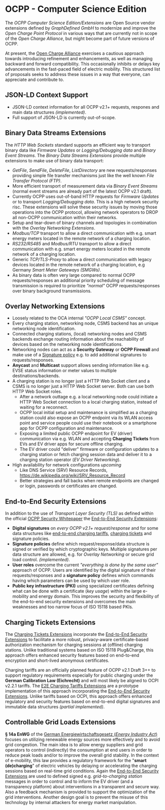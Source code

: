 # OCPP - Computer Science Edition

The *OCPP Computer Science Edition/Extensions* are Open Source vendor extensions defined by *GraphDefined GmbH* to modernize and improve the *Open Charge Point Protocol* in various ways that are currently not in scope of the *Open Charge Alliance*, but might become part of future versions of OCPP.

At present, the [Open Charge Alliance](https://www.openchargealliance.org) exercises a cautious approach towards introducing refinement and enhancements, as well as managing
backward and forward compatibility. This occasionally inhibits or delays key advancements in the fast-paced field of electric mobility.
This structured list of proposals seeks to address these issues in a way that everyone, can appreciate and contribute to.

## JSON-LD Context Support
- JSON-LD context information for all OCPP v2.1+ requests, respones and main data structures *(implemented)*.
- Full support of JSON-LD is currently out-of-scope.


## Binary Data Streams Extensions
The *HTTP Web Sockets* standard supports an efficient way to transport binary data like *Firmware Updates* or *Logging/Debugging data* and *Binary Event Streams*. The *Binary Data Streams Extensions* provide multiple extensions to make use of binary data transport:
- *GetFile*, *SendFile*, *DeleteFile*, *ListDirectory* are new requests/responses providing simple file transfer mechanisms just like the well known *File Transfer Protocol (FTP)*.
- More efficient transport of measurement data via *Binary Event Streams* (normal event streams are already part of the latest OCPP v2.1 draft).
- Currently OCPP uses out-of-band HTTP requests for *Firmware Updates* or to transport *Logging/Debugging data*. This is a high network security risc. These extensions will solve these security issues by moving those operations into the OCPP protocol, allowing network operators to DROP all non-OCPP communication within their networks.
- Setup and tear-down of binary channels and topologies in combination with the *Overlay Networking Extensions*.
- *Modbus/TCP* transport to allow a direct communication with e.g. smart energy meters located in the remote network of a charging location.
- *RS232/RS485* and *Modbus/RTU* transport to allow a direct communication with e.g. smart energy meters located in the remote network of a charging location.
- Generic *TCP/TLS-Proxy* to allow a direct communication with legacy devices located in the remote network of a charging location, e.g Germany *Smart Meter Gateways (SMGWs)*.
- As binary data is often very large compared to normal OCPP requests/responses an additional priority scheduling of message transmission is required to prioritize *"normal"* OCPP requests/responses over binary background transmissions.


## Overlay Networking Extensions
- Loosely related to the OCA internal *"OCPP Local CSMS"* concept.
- Every charging station, networking node, CSMS backend has an unique networking node identification.
- Connected charging stations, (local) networking nodes and CSMS backends exchange routing information about the reachability of devices based on the networking node identifications.
- Networking nodes can act as a **Security Gateway** or **OCPP Firewall** and make use of a [Signature policy](../WWCP_OCPPv2.1/Extensions/E2ESecurityExtensions/README.md) e.g. to add additional signatures to requests/responses.
- **Anycast** and **Multicast** support allows sending information like e.g. EVSE status information or meter values to multiple destinations/backends.
- A charging station is no longer just a HTTP Web Socket client and a CSMS is no longer just a HTTP Web Socket server. Both can use both HTTP Web Socket roles.
  - After a network outtage e.g. a local networking node could initiate a HTTP Web Socket connection to a local charging station, instead of waiting for a reconnect.
  - OCPP local initial setup and maintenance is simplified as a charging station could also expose an OCPP endpoint via its WLAN access point and service people could use their notebook or a smartphone app for OCPP configuration and maintenance.
  - Exposing a limited public OCPP endpoint for EV (driver) communication via e.g. WLAN and accepting **Charging Tickets** from EVs and EV driver apps for secure offline charging.
  - The EV driver could "deliver" firmware or configuration updates to a charging station or fetch charging session data and deliver it to a charging station operator (*EV Driver Networking*).
- High availability for network configurations *upcoming*
  - Like DNS Service (SRV) Resource Records, https://de.wikipedia.org/wiki/SRV_Resource_Record
  - Better strategies and fall backs when remote endpoints are changed or login, passwords or certificates are changed.
  

## End-to-End Security Extensions
In addition to the use of *Transport Layer Security (TLS)* as defined within the official [OCPP Security Whitepaper](https://www.openchargealliance.org/about-us/info-en-whitepapers/) the [End-to-End Security Extensions](../WWCP_OCPPv2.1/Extensions/E2ESecurityExtensions/README.md):
  - **Digital signatures** on *every OCPP v2.1+ request/response* and for some data structures like [end-to-end charging tariffs](../WWCP_OCPPv2.1/Extensions/E2EChargingTariffsExtensions/README.md), [charging tickets](../WWCP_OCPPv2.1/Extensions/ChargingTicketsExtension/README.md) and signature policies.
  - **Signature policies** define which request/response/data structure is signed or verified by which cryptographic keys. Multiple signatures per data structure are allowed, e.g. for *Overlay Networking* or secure grid load control. *(implemented)*.
  - **User roles** overcome the current *"everything is done by the same user"* approach of OCPP. Users are identified by the digital signature of their requests/responses and a **signature policy** defines which commands having which parameters can be used by which user role.
  - **Public key infrastructure (PKI)** using specialized certificates defining what can be done with a certificate (*key usage*) within the large e-mobility and energy domain. This improves the security and flexibility of the end-to-end security extensions and overcomes the main weaknesses and too narrow focus of ISO 15118 based PKIs.


## Charging Tickets Extensions
The [Charging Tickets Extensions](../WWCP_OCPPv2.1/Extensions/ChargingTicketsExtensions/README.md) incorporate the [End-to-End Security Extensions](../WWCP_OCPPv2.1/Extensions/E2ESecurityExtensions/README.md) to facilitate a more robust, privacy-aware certificate-based authorization mechanism for charging sessions at (offline) charging stations. Unlike traditional systems based on ISO 15118 Plug&Charge, this approach offers enhanced security features based on end-to-end encryption and short-lived anonymous certificates.

Charging tariffs are an officially planned feature of OCPP v2.1 Draft 3++ to support regulatory requirements especially for public charging under the **German Calibration Law (Eichrecht)** and will most likely be aligned to OCPI v2.2.1 tariffs. The [E2E Charging Tariffs Extensions](../WWCP_OCPPv2.1/Extensions/E2EChargingTicketsExtensions/README.md) are a prototype implementation of this approach incorporating the [End-to-End Security Extensions](../WWCP_OCPPv2.1/Extensions/E2ESecurityExtensions/README.md). Unlike tariffs based on OCPI, this approach offers enhanced regulatory and security features based on end-to-end digital signatures and immutable data structures *(partial implemented)*.


## Controllable Grid Loads Extensions
**§ 14a EnWG** of the [German Energiewirtschaftsgesetz (*Energy Industry Act*)](https://www.gesetze-im-internet.de/enwg_2005/) focuses on utilizing renewable energy sources more effectively and to avoid grid congestion. The main idea is to allow energy suppliers and grid operators to control (indirectly) the consumption at end users in order to reduce peak loads and/or to improve the overall grid stability. In the context of e-mobility, this law provides a regulatory framework for the "**smart (de)charging**" of electric vehicles by delaying or accelerating the charging sessions based on real-time grid conditions. Again the [End-to-End Security Extensions](../WWCP_OCPPv2.1/Extensions/E2ESecurityExtensions/README.md) are used to defined signed e.g. *grid-to-charging station* messages in order to control and to inform the EV driver (and a transparency platform) about interventions in a transparent and secure way. Also a feedback mechanism is provided to support the optimization of the grid interventions. Another design goal is to prevent the misuse of this technology by internal attackers for energy market manipulation.


